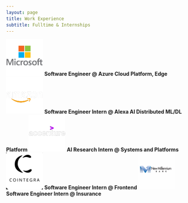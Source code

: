 ```yaml
---
layout: page
title: Work Experience
subtitle: Fulltime & Internships
---
```


<span>
    <img src="/assets/microsoft-logo.png" alt="drawing" style="width:100px;height:100px;"/>
    <b> Software Engineer @ Azure Cloud Platform, Edge </b>
</span>

<span>
    <img src="/assets/amazonlogo.png" alt="drawing" style="width:100px;height:100px;"/>
    <b> Software Engineer Intern @ Alexa AI Distributed ML/DL Platform </b>
</span>

<span>
    <img src="/assets/accenturelogo.png" alt="drawing" style="width:100px;height:100px;"/>
    <b> AI Research Intern @ Systems and Platforms </b>
</span>

<span>
    <img src="/assets/cointegra-logo.png" alt="drawing" style="width:100px;height:100px;"/>
    <b> Software Engineer Intern @ Frontend </b>
</span>

<span>
    <img src="/assets/millennium-logo.png" alt="drawing" style="width:100px;height:100px;"/>
    <b> Software Engineer Intern @ Insurance </b>
</span>
